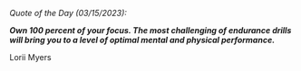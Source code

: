 *Quote of the Day (03/15/2023):*

_**Own 100 percent of your focus. The most challenging of endurance drills will bring you to a level of optimal mental and physical performance.**_

Lorii Myers